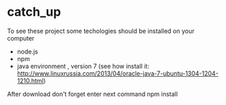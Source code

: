 # catch_up

To see these project some techologies should be installed on your computer
- node.js
- npm
- java environment , version 7
(see how install it: http://www.linuxrussia.com/2013/04/oracle-java-7-ubuntu-1304-1204-1210.html) 

After download don't forget enter next command 
npm install
